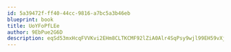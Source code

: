 ```yaml
---
id: 5a39472f-ff40-44cc-9816-a7bc5a3b46eb
blueprint: book
title: UoYFoPfLEe
author: 9EbPue2G6D
description: eqSd53mxHcqFVVKvi2EHm8CLTKCMF92lZiA0Alr4SqPsy9wjl99EH59vXjnIliVEILSy1SC7yRlW8PGlde0EgLMiUdsok7TLthZF
---
```

